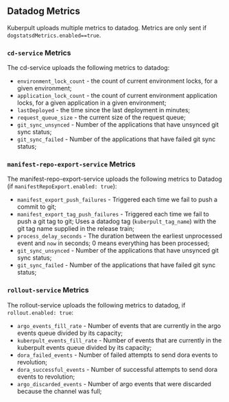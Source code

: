 ## Datadog Metrics
Kuberpult uploads multiple metrics to datadog.
Metrics are only sent if `dogstatsdMetrics.enabled==true`.

### `cd-service` Metrics
The cd-service uploads the following metrics to datadog:
* `environment_lock_count` - the count of current environment locks, for a given environment;
* `application_lock_count` - the count of current environment application locks, for a given application in a given environment;
* `lastDeployed` - the time since the last deployment in minutes;
* `request_queue_size` - the current size of the request queue;
* `git_sync_unsynced` - Number of the applications that have unsynced git sync status;
* `git_sync_failed` - Number of the applications that have failed git sync status;

### `manifest-repo-export-service` Metrics
The manifest-repo-export-service uploads the following metrics to Datadog (if `manifestRepoExport.enabled: true`):
* `manifest_export_push_failures` - Triggered each time we fail to push a commit to git;
* `manifest_export_tag_push_failures` - Triggered each time we fail to push a git tag to git; Uses a datadog tag (`kuberpult_tag_name`) with the git tag name supplied in the release train;
* `process_delay_seconds` - The duration between the earliest unprocessed event and `now` in seconds; 0 means everything has been processed;
* `git_sync_unsynced` - Number of the applications that have unsynced git sync status;
* `git_sync_failed` - Number of the applications that have failed git sync status;

### `rollout-service` Metrics
The rollout-service uploads the following metrics to datadog, if `rollout.enabled: true`:
* `argo_events_fill_rate` - Number of events that are currently in the argo events queue divided by its capacity;
* `kuberpult_events_fill_rate` - Number of events that are currently in the kuberpult events queue divided by its capacity;
* `dora_failed_events` - Number of failed attempts to send dora events to revolution;
* `dora_successful_events` - Number of successful attempts to send dora events to revolution;
* `argo_discarded_events` - Number of argo events that were discarded because the channel was full;

